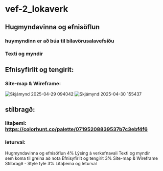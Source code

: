 # vef-2_lokaverk


## Hugmyndavinna og efnisöflun
### huymyndinn er að búa til bílavörusalavefsíðu
### Texti og myndir


## Efnisyfirlit og tengirit:
### Site-map & Wireframe:
![Skjámynd 2025-04-29 094042](https://github.com/user-attachments/assets/0d826244-46cf-44c5-be84-71bc3ba5b44e)
![Skjámynd 2025-04-30 155437](https://github.com/user-attachments/assets/c9e94c4d-a91e-471b-9462-cfe2ed2e0f6f)


## stílbragð: 
### litaþemi: https://colorhunt.co/palette/07195208839537b7c3ebf4f6
### leturval:


Hugmyndavinna og efnisöflun 4%
Lýsing á verkefnavali
Texti og myndir sem koma til greina að nota
Efnisyfirlit og tengirit 3%
Site-map & Wireframe
Stílbragð - Style tyle 3%
Litaþema og leturval
